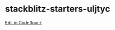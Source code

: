# stackblitz-starters-uljtyc

[Edit in Codeflow ⚡️](https://stackblitz.com/~/github.com/EnmanuelCWorks/stackblitz-starters-uljtyc)